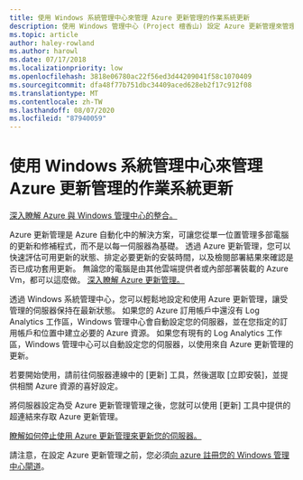 ```yaml
---
title: 使用 Windows 系統管理中心來管理 Azure 更新管理的作業系統更新
description: 使用 Windows 管理中心 (Project 檀香山) 設定 Azure 更新管理來管理作業系統更新。
ms.topic: article
author: haley-rowland
ms.author: harowl
ms.date: 07/17/2018
ms.localizationpriority: low
ms.openlocfilehash: 3818e06780ac22f56ed3d44209041f58c1070409
ms.sourcegitcommit: dfa48f77b751dbc34409aced628eb2f17c912f08
ms.translationtype: MT
ms.contentlocale: zh-TW
ms.lasthandoff: 08/07/2020
ms.locfileid: "87940059"
---
```

# <a name="use-windows-admin-center-to-manage-operating-system-updates-with-azure-update-management"></a>使用 Windows 系統管理中心來管理 Azure 更新管理的作業系統更新

[深入瞭解 Azure 與 Windows 管理中心的整合。](../plan/azure-integration-options.md)

Azure 更新管理是 Azure 自動化中的解決方案，可讓您從單一位置管理多部電腦的更新和修補程式，而不是以每一伺服器為基礎。 透過 Azure 更新管理，您可以快速評估可用更新的狀態、排定必要更新的安裝時間，以及檢閱部署結果來確認是否已成功套用更新。 無論您的電腦是由其他雲端提供者或內部部署裝載的 Azure Vm，都可以這麼做。 [深入瞭解 Azure 更新管理。](https://docs.microsoft.com/azure/automation/automation-update-management)

透過 Windows 系統管理中心，您可以輕鬆地設定和使用 Azure 更新管理，讓受管理的伺服器保持在最新狀態。 如果您的 Azure 訂用帳戶中還沒有 Log Analytics 工作區，Windows 管理中心會自動設定您的伺服器，並在您指定的訂用帳戶和位置中建立必要的 Azure 資源。 如果您有現有的 Log Analytics 工作區，Windows 管理中心可以自動設定您的伺服器，以使用來自 Azure 更新管理的更新。

若要開始使用，請前往伺服器連線中的 [更新] 工具，然後選取 [立即安裝]，並提供相關 Azure 資源的喜好設定。

將伺服器設定為受 Azure 更新管理管理之後，您就可以使用 [更新] 工具中提供的超連結來存取 Azure 更新管理。

[瞭解如何停止使用 Azure 更新管理來更新您的伺服器。](azure-monitor.md#disabling-monitoring)

請注意，在設定 Azure 更新管理之前，您必須[向 azure 註冊您的 Windows 管理中心閘道](../configure/azure-integration.md)。

